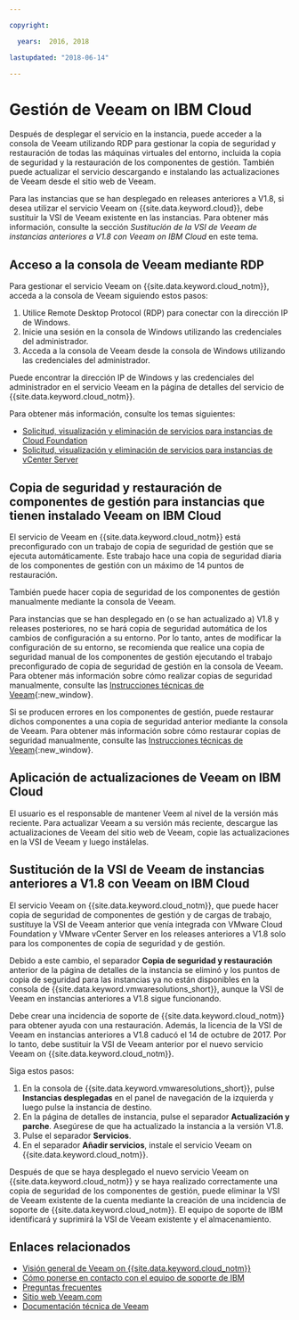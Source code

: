 ```yaml
---

copyright:

  years:  2016, 2018

lastupdated: "2018-06-14"

---
```


# Gestión de Veeam on IBM Cloud

Después de desplegar el servicio en la instancia, puede acceder a la consola de Veeam utilizando RDP para gestionar la copia de seguridad y restauración de todas las máquinas virtuales del entorno, incluida la copia de seguridad y la restauración de los componentes de gestión. También puede actualizar el servicio descargando e instalando las actualizaciones de Veeam desde el sitio web de Veeam.

Para las instancias que se han desplegado en releases anteriores a V1.8, si desea utilizar el servicio Veeam on {{site.data.keyword.cloud}}, debe sustituir la VSI de Veeam existente en las instancias. Para obtener más información, consulte la sección _Sustitución de la VSI de Veeam de instancias anteriores a V1.8 con Veeam on IBM Cloud_ en este tema.

## Acceso a la consola de Veeam mediante RDP

Para gestionar el servicio Veeam on {{site.data.keyword.cloud_notm}}, acceda a la consola de Veeam siguiendo estos pasos:
1. Utilice Remote Desktop Protocol (RDP) para conectar con la dirección IP de Windows.
2. Inicie una sesión en la consola de Windows utilizando las credenciales del administrador.
3. Acceda a la consola de Veeam desde la consola de Windows utilizando las credenciales del administrador.

Puede encontrar la dirección IP de Windows y las credenciales del administrador en el servicio Veeam en la página de detalles del servicio de {{site.data.keyword.cloud_notm}}.

Para obtener más información, consulte los temas siguientes:
* [Solicitud, visualización y eliminación de servicios para instancias de Cloud Foundation](../sddc/sd_addingremovingservices.html)
* [Solicitud, visualización y eliminación de servicios para instancias de vCenter Server](../vcenter/vc_addingremovingservices.html)

## Copia de seguridad y restauración de componentes de gestión para instancias que tienen instalado Veeam on IBM Cloud

El servicio de Veeam en {{site.data.keyword.cloud_notm}} está preconfigurado con un trabajo de copia de seguridad de gestión que se ejecuta automáticamente. Este trabajo hace una copia de seguridad diaria de los componentes de gestión con un máximo de 14 puntos de restauración.

También puede hacer copia de seguridad de los componentes de gestión manualmente mediante la consola de Veeam.

Para instancias que se han desplegado en (o se han actualizado a) V1.8 y releases posteriores, no se hará copia de seguridad automática de los cambios de configuración a su entorno. Por lo tanto, antes de modificar la configuración de su entorno, se recomienda que realice una copia de seguridad manual de los componentes de gestión ejecutando el trabajo preconfigurado de copia de seguridad de gestión en la consola de Veeam. Para obtener más información sobre cómo realizar copias de seguridad manualmente, consulte las [Instrucciones técnicas de Veeam](https://helpcenter.veeam.com/backup/vsphere/scheduing_manual.html){:new_window}.

Si se producen errores en los componentes de gestión, puede restaurar dichos componentes a una copia de seguridad anterior mediante la consola de Veeam. Para obtener más información sobre cómo restaurar copias de seguridad manualmente, consulte las [Instrucciones técnicas de Veeam]( https://helpcenter.veeam.com/backup/vsphere/performing_full_recovery.html){:new_window}.

## Aplicación de actualizaciones de Veeam on IBM Cloud

El usuario es el responsable de mantener Veem al nivel de la versión más reciente. Para actualizar Veeam a su versión más reciente, descargue las actualizaciones de Veeam del sitio web de Veeam, copie las actualizaciones en la VSI de Veeam y luego instálelas.

## Sustitución de la VSI de Veeam de instancias anteriores a V1.8 con Veeam on IBM Cloud

El servicio Veeam on {{site.data.keyword.cloud_notm}}, que puede hacer copia de seguridad de componentes de gestión y de cargas de trabajo, sustituye la VSI de Veeam anterior que venía integrada con VMware Cloud Foundation y VMware vCenter Server en los releases anteriores a V1.8 solo para los componentes de copia de seguridad y de gestión.

Debido a este cambio, el separador **Copia de seguridad y restauración** anterior de la página de detalles de la instancia se eliminó y los puntos de copia de seguridad para las instancias ya no están disponibles en la consola de {{site.data.keyword.vmwaresolutions_short}}, aunque la VSI de Veeam en instancias anteriores a V1.8 sigue funcionando.

Debe crear una incidencia de soporte de {{site.data.keyword.cloud_notm}} para obtener ayuda con una restauración. Además, la licencia de la VSI de Veeam en instancias anteriores a V1.8 caducó el 14 de octubre de 2017. Por lo tanto, debe sustituir la VSI de Veeam anterior por el nuevo servicio Veeam on {{site.data.keyword.cloud_notm}}.

Siga estos pasos:
1. En la consola de {{site.data.keyword.vmwaresolutions_short}}, pulse **Instancias desplegadas** en el panel de navegación de la izquierda y luego pulse la instancia de destino.
2. En la página de detalles de instancia, pulse el separador **Actualización y parche**. Asegúrese de que ha actualizado la instancia a la versión V1.8.
3. Pulse el separador **Servicios**.
4. En el separador **Añadir servicios**, instale el servicio Veeam on {{site.data.keyword.cloud_notm}}.

Después de que se haya desplegado el nuevo servicio Veeam on {{site.data.keyword.cloud_notm}} y se haya realizado correctamente una copia de seguridad de los componentes de gestión, puede eliminar la VSI de Veeam existente de la cuenta mediante la creación de una incidencia de soporte de {{site.data.keyword.cloud_notm}}. El equipo de soporte de IBM identificará y suprimirá la VSI de Veeam existente y el almacenamiento.

## Enlaces relacionados

* [Visión general de Veeam on {{site.data.keyword.cloud_notm}}](veeam_considerations.html)
* [Cómo ponerse en contacto con el equipo de soporte de IBM](../vmonic/trbl_support.html)
* [Preguntas frecuentes](../vmonic/faq.html)
* [Sitio web Veeam.com](https://www.veeam.com/)
* [Documentación técnica de Veeam](https://www.veeam.com/documentation-guides-datasheets.html)

